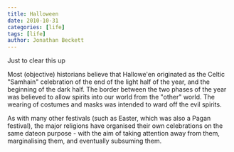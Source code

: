 ```yaml
---
title: Halloween
date: 2010-10-31
categories: [life]
tags: [life]
author: Jonathan Beckett
---
```


Just to clear this up

Most (objective) historians believe that Hallowe'en originated as the Celtic "Samhain" celebration of the end of the light half of the year, and the beginning of the dark half. The border between the two phases of the year was believed to allow spirits into our world from the "other" world. The wearing of costumes and masks was intended to ward off the evil spirits.

As with many other festivals (such as Easter, which was also a Pagan festival), the major religions have organised their own celebrations on the same dateon purpose - with the aim of taking attention away from them, marginalising them, and eventually subsuming them.